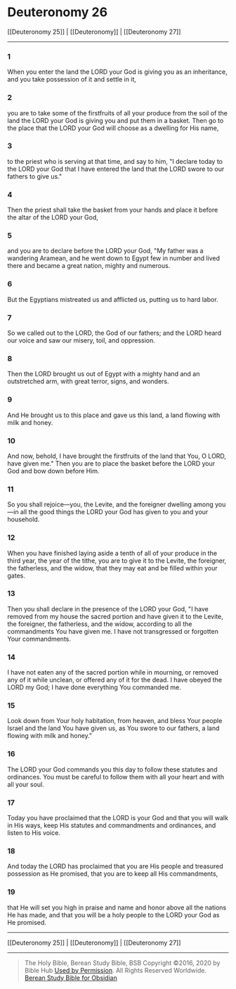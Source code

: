 # Deuteronomy 26

[[Deuteronomy 25]] | [[Deuteronomy]] | [[Deuteronomy 27]]

---

### 1
When you enter the land the LORD your God is giving you as an inheritance, and you take possession of it and settle in it,

### 2
you are to take some of the firstfruits of all your produce from the soil of the land the LORD your God is giving you and put them in a basket. Then go to the place that the LORD your God will choose as a dwelling for His name,

### 3
to the priest who is serving at that time, and say to him, "I declare today to the LORD your God that I have entered the land that the LORD swore to our fathers to give us."

### 4
Then the priest shall take the basket from your hands and place it before the altar of the LORD your God,

### 5
and you are to declare before the LORD your God, "My father was a wandering Aramean, and he went down to Egypt few in number and lived there and became a great nation, mighty and numerous.

### 6
But the Egyptians mistreated us and afflicted us, putting us to hard labor.

### 7
So we called out to the LORD, the God of our fathers; and the LORD heard our voice and saw our misery, toil, and oppression.

### 8
Then the LORD brought us out of Egypt with a mighty hand and an outstretched arm, with great terror, signs, and wonders.

### 9
And He brought us to this place and gave us this land, a land flowing with milk and honey.

### 10
And now, behold, I have brought the firstfruits of the land that You, O LORD, have given me." Then you are to place the basket before the LORD your God and bow down before Him.

### 11
So you shall rejoice—you, the Levite, and the foreigner dwelling among you—in all the good things the LORD your God has given to you and your household.

### 12
When you have finished laying aside a tenth of all of your produce in the third year, the year of the tithe, you are to give it to the Levite, the foreigner, the fatherless, and the widow, that they may eat and be filled within your gates.

### 13
Then you shall declare in the presence of the LORD your God, "I have removed from my house the sacred portion and have given it to the Levite, the foreigner, the fatherless, and the widow, according to all the commandments You have given me. I have not transgressed or forgotten Your commandments.

### 14
I have not eaten any of the sacred portion while in mourning, or removed any of it while unclean, or offered any of it for the dead. I have obeyed the LORD my God; I have done everything You commanded me.

### 15
Look down from Your holy habitation, from heaven, and bless Your people Israel and the land You have given us, as You swore to our fathers, a land flowing with milk and honey."

### 16
The LORD your God commands you this day to follow these statutes and ordinances. You must be careful to follow them with all your heart and with all your soul.

### 17
Today you have proclaimed that the LORD is your God and that you will walk in His ways, keep His statutes and commandments and ordinances, and listen to His voice.

### 18
And today the LORD has proclaimed that you are His people and treasured possession as He promised, that you are to keep all His commandments,

### 19
that He will set you high in praise and name and honor above all the nations He has made, and that you will be a holy people to the LORD your God as He promised.

---

[[Deuteronomy 25]] | [[Deuteronomy]] | [[Deuteronomy 27]]

---

> The Holy Bible, Berean Study Bible, BSB
> Copyright &copy;2016, 2020 by Bible Hub
> [Used by Permission](https://berean.bible/terms.htm). All Rights Reserved Worldwide.
> [Berean Study Bible for Obsidian](https://github.com/gapmiss/berean-study-bible-for-obsidian)</small>

